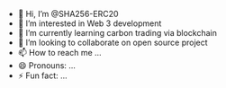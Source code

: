 - 👋 Hi, I’m @SHA256-ERC20
- 👀 I’m interested in Web 3 development
- 🌱 I’m currently learning carbon trading via blockchain
- 💞️ I’m looking to collaborate on open source project
- 📫 How to reach me ...
- 😄 Pronouns: ...
- ⚡ Fun fact: ...

<!---
SHA256-ERC20/SHA256-ERC20 is a ✨ special ✨ repository because its `README.md` (this file) appears on your GitHub profile.
You can click the Preview link to take a look at your changes.
--->

